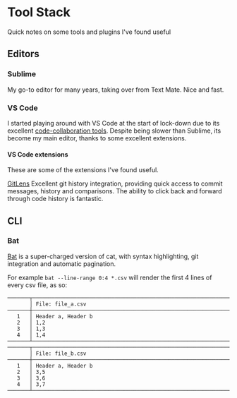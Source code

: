 # Tool Stack

Quick notes on some tools and plugins I've found useful

## Editors

### Sublime

My go-to editor for many years, taking over from Text Mate. Nice and fast.

### VS Code

I started playing around with VS Code at the start of lock-down due to its excellent [code-collaboration tools](https://marketplace.visualstudio.com/items?itemName=MS-vsliveshare.vsliveshare). Despite being slower than Sublime, its become my main editor, thanks to some excellent extensions.

#### VS Code extensions

These are some of the extensions I've found useful.

[GitLens](https://marketplace.visualstudio.com/items?itemName=eamodio.gitlens)
Excellent git history integration, providing quick access to commit messages, history and comparisons. The ability to
click back and forward through code history is fantastic.


## CLI

### Bat
[Bat](https://github.com/sharkdp/bat) is a super-charged version of cat, with syntax highlighting, git integration and automatic pagination.

For example `bat --line-range 0:4 *.csv` will render the first 4 lines of every
csv file, as so:
```
───────┬────────────────────────────────────────────────────────────────────────
       │ File: file_a.csv
───────┼────────────────────────────────────────────────────────────────────────
   1   │ Header a, Header b
   2   │ 1,2
   3   │ 1,3
   4   │ 1,4
───────┴────────────────────────────────────────────────────────────────────────
───────┬────────────────────────────────────────────────────────────────────────
       │ File: file_b.csv
───────┼────────────────────────────────────────────────────────────────────────
   1   │ Header a, Header b
   2   │ 3,5
   3   │ 3,6
   4   │ 3,7
───────┴────────────────────────────────────────────────────────────────────────
```
